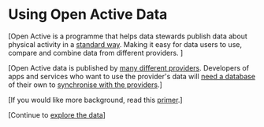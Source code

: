 # Using Open Active Data

\[Open Active is a programme that helps data stewards publish data about physical activity in a [standard way](../specifications/specifications-overview.md). Making it easy for data users to use, compare and combine data from different providers. \]

\[Open Active data is published by [many different providers](get-the-data.md). Developers of apps and services who want to use the provider's data will [need a database](technical-requirements.md) of their own to [synchronise with the providers](harvesting-opportunity-data.md).\]

\[If you would like more background, read this [primer](primer-introduction.md).\]

\[Continue to [explore the data](get-the-data.md)\]



